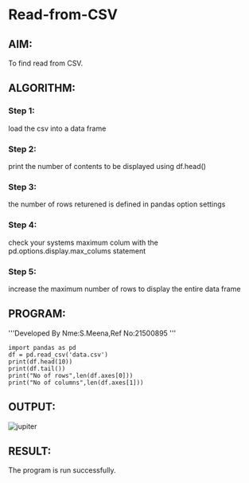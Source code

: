# Read-from-CSV

## AIM:
To find read from CSV.
## ALGORITHM:
### Step 1:
load the csv into a data frame
### Step 2:
print the number of contents to be displayed using df.head()
### Step 3:
the number of rows returened is defined in pandas option settings
### Step 4:
check your systems maximum colum with the pd.options.display.max_colums statement
### Step 5:
increase the maximum number of rows to display the entire data frame

## PROGRAM:
'''Developed By Nme:S.Meena,Ref No:21500895
'''
```
import pandas as pd
df = pd.read_csv('data.csv')
print(df.head(10))
print(df.tail())
print("No of rows",len(df.axes[0]))
print("No of columns",len(df.axes[1]))
```
## OUTPUT:
![jupiter](https://user-images.githubusercontent.com/94677128/153771490-dcfb6d23-098e-4878-93e8-ca959be41c4b.png)

## RESULT:
The program is run successfully.
